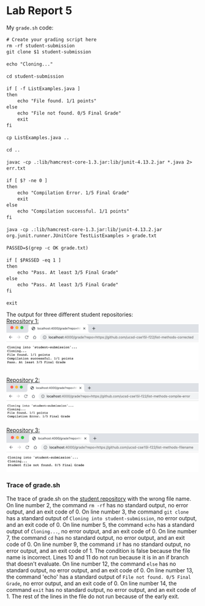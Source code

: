 # Lab Report 5

My `grade.sh` code: 

```
# Create your grading script here
rm -rf student-submission
git clone $1 student-submission

echo "Cloning..."

cd student-submission

if [ -f ListExamples.java ]
then
    echo "File found. 1/1 points"
else
    echo "File not found. 0/5 Final Grade"
    exit
fi

cp ListExamples.java ..

cd ..

javac -cp .:lib/hamcrest-core-1.3.jar:lib/junit-4.13.2.jar *.java 2> err.txt

if [ $? -ne 0 ]
then
    echo "Compilation Error. 1/5 Final Grade"
    exit
else
    echo "Compilation successful. 1/1 points"
fi

java -cp .:lib/hamcrest-core-1.3.jar:lib/junit-4.13.2.jar org.junit.runner.JUnitCore TestListExamples > grade.txt

PASSED=$(grep -c OK grade.txt)

if [ $PASSED -eq 1 ]
then
    echo "Pass. At least 3/5 Final Grade"
else
    echo "Pass. At least 3/5 Final Grade"
fi

exit
```

The output for three different student repositories: <br />
[Repository 1:](https://github.com/ucsd-cse15l-f22/list-methods-corrected)
![Image](methods_corrected.png)

[Repository 2:](https://github.com/ucsd-cse15l-f22/list-methods-compile-error)
![Image](compile_error.png)

[Repository 3:](https://github.com/ucsd-cse15l-f22/list-methods-filename)
![Image](file_name.png)



### Trace of grade.sh
The trace of grade.sh on the [student repository](https://github.com/ucsd-cse15l-f22/list-methods-filename) with the wrong file name.
On line number 2, the command `rm -rf` has no standard output, no error output, and an exit code of 0.
On line number 3, the command `git clone` has a standard output of `Cloning into student-submission`, no error output, and an exit code of 0.
On line number 5, the command `echo` has a standard output of `Cloning...`, no error output, and an exit code of 0.
On line number 7, the command `cd` has no standard output, no error output, and an exit code of 0.
On line number 9, the command `if` has no standard output, no error output, and an exit code of 1. The condition is false because the file name is incorrect.
Lines 10 and 11 do not run because it is in an if branch that doesn't evaluate.
On line number 12, the command `else` has no standard output, no error output, and an exit code of 0.
On line number 13, the command 'echo' has a standard output of `File not found. 0/5 Final Grade`, no error output, and an exit code of 0.
On line number 14, the command `exit` has no standard output, no error output, and an exit code of 1.
The rest of the lines in the file do not run because of the early exit.
